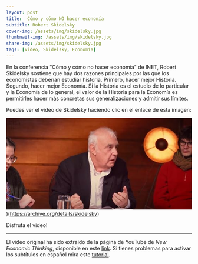 ```yaml
---
layout: post
title:  Cómo y cómo NO hacer economía
subtitle: Robert Skidelsky
cover-img: /assets/img/skidelsky.jpg
thumbnail-img: /assets/img/skidelsky.jpg
share-img: /assets/img/skidelsky.jpg
tags: [Video, Skidelsky, Economía]
---
```


En la conferencia "Cómo y cómo no hacer economía" de INET, Robert Skidelsky sostiene que hay dos razones principales por las que los economistas deberían estudiar historia. Primero, hacer mejor Historia. Segundo, hacer mejor Economía. Si la Historia es el estudio de lo particular y la Economía de lo general, el valor de la Historia para la Economía es permitirles hacer más concretas sus generalizaciones y admitir sus límites.

Puedes ver el video de Skidelsky haciendo clic en el enlace de esta imagen:

![Video de Skidelsky](../assets/img/skidelsky.jpg))(https://archive.org/details/skidelsky)

Disfruta el video!

----
El video original ha sido extraído de la página de YouTube de *New Economic Thinking*, disponible en este [link](https://www.youtube.com/watch?v=GFgrJa5X56g). Si tienes problemas para activar los subtítulos en español mira este [tutorial](https://www.youtube.com/watch?v=sEvX5Q973Nc).

